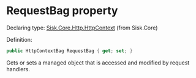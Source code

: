 <!--

Copyrights 2023 Sisk Framework - CypherPotato
Published under MIT license

!!! DO NOT EDIT THIS FILE !!!
This file was generated by a tool in the Sisk package. To edit the information in this documentation,
edit the XML documentation present in the Sisk source code.

-->


# RequestBag property

Declaring type: [Sisk.Core.Http.HttpContext](/spec/Sisk.Core.Http.HttpContext.md) (from Sisk.Core)


Definition:

```cs
public HttpContextBag RequestBag { get; set; }
```

Gets or sets a managed object that is accessed and modified by request handlers.

